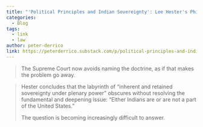 ```yaml
---
title: "'Political Principles and Indian Sovereignty': Lee Hester's Philosophical Critique of US Anti-Indian Law"
categories:
  - Blog
tags:
  - link
  - law
author: peter-derrico
link: https://peterderrico.substack.com/p/political-principles-and-indian-sovereignty
---
```

> The Supreme Court now avoids naming the doctrine, as if that makes the problem go away.

> Hester concludes that the labyrinth of “inherent and retained sovereignty under plenary power” obscures without resolving the fundamental and deepening issue: “Either Indians are or are not a part of the United States.”
> 
> The question is becoming increasingly difficult to answer.
